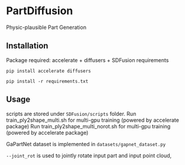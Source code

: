 # PartDiffusion
Physic-plausible Part Generation

## Installation
Package required: accelerate + diffusers + SDFusion requirements

```pip install accelerate diffusers```

```pip install -r requirements.txt```

## Usage

scripts are stored under `SDFusion/scripts` folder.
Run train_ply2shape_multi.sh for multi-gpu training (powered by accelerate package)
Run train_ply2shape_multi_norot.sh for multi-gpu training (powered by accelerate package)

GaPartNet dataset is implemented in `datasets/gapnet_dataset.py`

`--joint_rot` is used to jointly rotate input part and input point cloud, 
